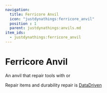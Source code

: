 ```yaml
---
navigation:
  title: Ferricore Anvil
  icon: "justdynathings:ferricore_anvil"
  position : 1
  parent: justdynathings:anvils.md
item_ids:
  - justdynathings:ferricore_anvil
---
```


# Ferricore Anvil

An anvil that repair tools with <ItemLink id="minecraft:iron_ingot"/> or <ItemLink id="justdirethings:ferricore_ingot"/>

<BlockImage id="justdynathings:ferricore_anvil" scale="4.0"/>

<RecipeFor id="justdynathings:ferricore_anvil" />

Repair items and durability repair is [DataDriven](https://github.com/DevDyna/JustDynaThings/blob/main/src/generated/resources/data/justdynathings/data_maps/item/anvils/ferricore_repair.json)